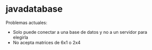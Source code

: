 # javadatabase

Problemas actuales: 
* Solo puede conectar a una base de datos y no a un servidor para elegirla
* No acepta matrices de 6x1 o 2x4
